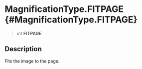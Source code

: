 MagnificationType.FITPAGE {#MagnificationType.FITPAGE}
=========================

> int **FITPAGE**

Description
-----------

Fits the image to the page.
